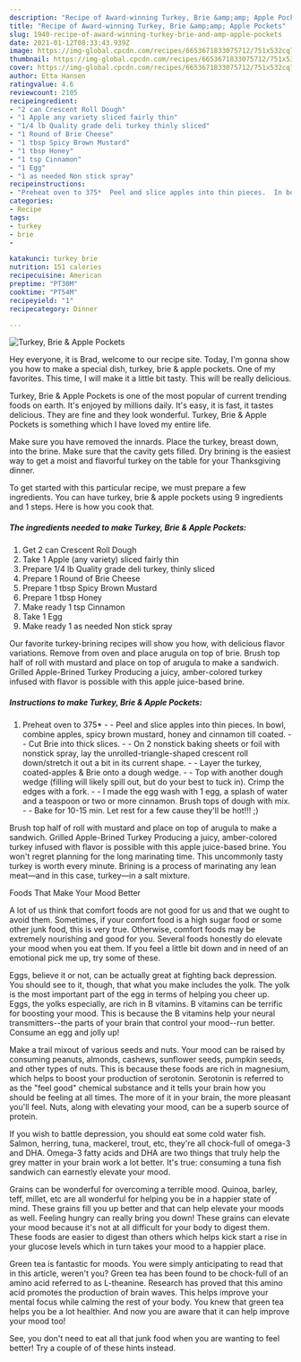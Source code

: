 ```yaml
---
description: "Recipe of Award-winning Turkey, Brie &amp;amp; Apple Pockets"
title: "Recipe of Award-winning Turkey, Brie &amp;amp; Apple Pockets"
slug: 1940-recipe-of-award-winning-turkey-brie-and-amp-apple-pockets
date: 2021-01-12T08:33:43.939Z
image: https://img-global.cpcdn.com/recipes/6653671833075712/751x532cq70/turkey-brie-apple-pockets-recipe-main-photo.jpg
thumbnail: https://img-global.cpcdn.com/recipes/6653671833075712/751x532cq70/turkey-brie-apple-pockets-recipe-main-photo.jpg
cover: https://img-global.cpcdn.com/recipes/6653671833075712/751x532cq70/turkey-brie-apple-pockets-recipe-main-photo.jpg
author: Etta Hansen
ratingvalue: 4.6
reviewcount: 2105
recipeingredient:
- "2 can Crescent Roll Dough"
- "1 Apple any variety sliced fairly thin"
- "1/4 lb Quality grade deli turkey thinly sliced"
- "1 Round of Brie Cheese"
- "1 tbsp Spicy Brown Mustard"
- "1 tbsp Honey"
- "1 tsp Cinnamon"
- "1 Egg"
- "1 as needed Non stick spray"
recipeinstructions:
- "Preheat oven to 375*  Peel and slice apples into thin pieces.  In bowl, combine apples, spicy brown mustard, honey and cinnamon till coated.  Cut Brie into thick slices.  On 2 nonstick baking sheets or foil with nonstick spray, lay the unrolled-triangle-shaped crescent roll down/stretch it out a bit in its current shape.   Layer the turkey, coated-apples &amp; Brie onto a dough wedge.  Top with another dough wedge (filling will likely spill out, but do your best to tuck in).  Crimp the edges with a fork.  I made the egg wash with 1 egg, a splash of water and a teaspoon or two or more cinnamon.  Brush tops of dough with mix.  Bake for 10-15 min.  Let rest for a few cause they&#39;ll be hot!!! ;)"
categories:
- Recipe
tags:
- turkey
- brie
- 

katakunci: turkey brie  
nutrition: 151 calories
recipecuisine: American
preptime: "PT30M"
cooktime: "PT54M"
recipeyield: "1"
recipecategory: Dinner

---
```



![Turkey, Brie &amp; Apple Pockets](https://img-global.cpcdn.com/recipes/6653671833075712/751x532cq70/turkey-brie-apple-pockets-recipe-main-photo.jpg)

Hey everyone, it is Brad, welcome to our recipe site. Today, I'm gonna show you how to make a special dish, turkey, brie &amp; apple pockets. One of my favorites. This time, I will make it a little bit tasty. This will be really delicious.

Turkey, Brie &amp; Apple Pockets is one of the most popular of current trending foods on earth. It's enjoyed by millions daily. It's easy, it is fast, it tastes delicious. They are fine and they look wonderful. Turkey, Brie &amp; Apple Pockets is something which I have loved my entire life.

Make sure you have removed the innards. Place the turkey, breast down, into the brine. Make sure that the cavity gets filled. Dry brining is the easiest way to get a moist and flavorful turkey on the table for your Thanksgiving dinner.


To get started with this particular recipe, we must prepare a few ingredients. You can have turkey, brie &amp; apple pockets using 9 ingredients and 1 steps. Here is how you cook that.

<!--inarticleads1-->

##### The ingredients needed to make Turkey, Brie &amp; Apple Pockets:

1. Get 2 can Crescent Roll Dough
1. Take 1 Apple (any variety) sliced fairly thin
1. Prepare 1/4 lb Quality grade deli turkey, thinly sliced
1. Prepare 1 Round of Brie Cheese
1. Prepare 1 tbsp Spicy Brown Mustard
1. Prepare 1 tbsp Honey
1. Make ready 1 tsp Cinnamon
1. Take 1 Egg
1. Make ready 1 as needed Non stick spray


Our favorite turkey-brining recipes will show you how, with delicious flavor variations. Remove from oven and place arugula on top of brie. Brush top half of roll with mustard and place on top of arugula to make a sandwich. Grilled Apple-Brined Turkey Producing a juicy, amber-colored turkey infused with flavor is possible with this apple juice-based brine. 

<!--inarticleads2-->

##### Instructions to make Turkey, Brie &amp; Apple Pockets:

1. Preheat oven to 375* -  - Peel and slice apples into thin pieces.  In bowl, combine apples, spicy brown mustard, honey and cinnamon till coated. -  - Cut Brie into thick slices. -  - On 2 nonstick baking sheets or foil with nonstick spray, lay the unrolled-triangle-shaped crescent roll down/stretch it out a bit in its current shape.  -  - Layer the turkey, coated-apples &amp; Brie onto a dough wedge. -  - Top with another dough wedge (filling will likely spill out, but do your best to tuck in).  Crimp the edges with a fork. -  - I made the egg wash with 1 egg, a splash of water and a teaspoon or two or more cinnamon.  Brush tops of dough with mix. -  - Bake for 10-15 min.  Let rest for a few cause they&#39;ll be hot!!! ;)


Brush top half of roll with mustard and place on top of arugula to make a sandwich. Grilled Apple-Brined Turkey Producing a juicy, amber-colored turkey infused with flavor is possible with this apple juice-based brine. You won&#39;t regret planning for the long marinating time. This uncommonly tasty turkey is worth every minute. Brining is a process of marinating any lean meat—and in this case, turkey—in a salt mixture. 

Foods That Make Your Mood Better


A lot of us think that comfort foods are not good for us and that we ought to avoid them. Sometimes, if your comfort food is a high sugar food or some other junk food, this is very true. Otherwise, comfort foods may be extremely nourishing and good for you. Several foods honestly do elevate your mood when you eat them. If you feel a little bit down and in need of an emotional pick me up, try some of these.

Eggs, believe it or not, can be actually great at fighting back depression. You should see to it, though, that what you make includes the yolk. The yolk is the most important part of the egg in terms of helping you cheer up. Eggs, the yolks especially, are rich in B vitamins. B vitamins can be terrific for boosting your mood. This is because the B vitamins help your neural transmitters--the parts of your brain that control your mood--run better. Consume an egg and jolly up!

Make a trail mixout of various seeds and nuts. Your mood can be raised by consuming peanuts, almonds, cashews, sunflower seeds, pumpkin seeds, and other types of nuts. This is because these foods are rich in magnesium, which helps to boost your production of serotonin. Serotonin is referred to as the "feel good" chemical substance and it tells your brain how you should be feeling at all times. The more of it in your brain, the more pleasant you'll feel. Nuts, along with elevating your mood, can be a superb source of protein.

If you wish to battle depression, you should eat some cold water fish. Salmon, herring, tuna, mackerel, trout, etc, they're all chock-full of omega-3 and DHA. Omega-3 fatty acids and DHA are two things that truly help the grey matter in your brain work a lot better. It's true: consuming a tuna fish sandwich can earnestly elevate your mood. 

Grains can be wonderful for overcoming a terrible mood. Quinoa, barley, teff, millet, etc are all wonderful for helping you be in a happier state of mind. These grains fill you up better and that can help elevate your moods as well. Feeling hungry can really bring you down! These grains can elevate your mood because it's not at all difficult for your body to digest them. These foods are easier to digest than others which helps kick start a rise in your glucose levels which in turn takes your mood to a happier place.

Green tea is fantastic for moods. You were simply anticipating to read that in this article, weren't you? Green tea has been found to be chock-full of an amino acid referred to as L-theanine. Research has proved that this amino acid promotes the production of brain waves. This helps improve your mental focus while calming the rest of your body. You knew that green tea helps you be a lot healthier. And now you are aware that it can help improve your mood too!

See, you don't need to eat all that junk food when you are wanting to feel better! Try  a  couple of  of  these  hints  instead.


